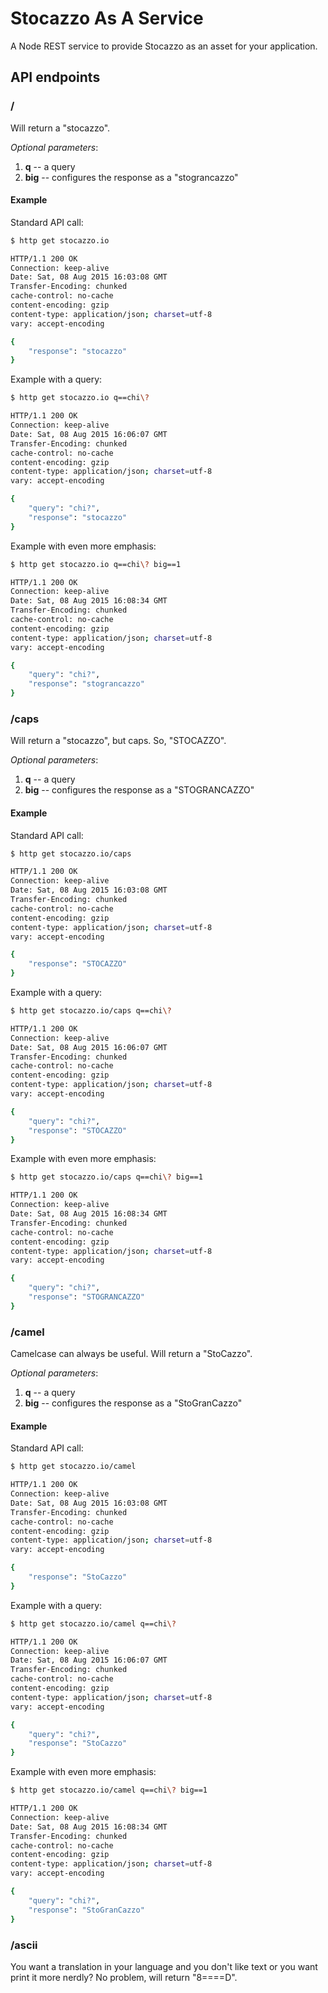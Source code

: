 # Stocazzo As A Service
A Node REST service to provide Stocazzo as an asset for your application.

## API endpoints
### /
Will return a "stocazzo".

_Optional parameters_:

1. **q** -- a query
2. **big** -- configures the response as a "stograncazzo"

#### Example
Standard API call:

```sh
$ http get stocazzo.io

HTTP/1.1 200 OK
Connection: keep-alive
Date: Sat, 08 Aug 2015 16:03:08 GMT
Transfer-Encoding: chunked
cache-control: no-cache
content-encoding: gzip
content-type: application/json; charset=utf-8
vary: accept-encoding

{
    "response": "stocazzo"
}
```

Example with a query:

```sh
$ http get stocazzo.io q==chi\?

HTTP/1.1 200 OK
Connection: keep-alive
Date: Sat, 08 Aug 2015 16:06:07 GMT
Transfer-Encoding: chunked
cache-control: no-cache
content-encoding: gzip
content-type: application/json; charset=utf-8
vary: accept-encoding

{
    "query": "chi?",
    "response": "stocazzo"
}
```

Example with even more emphasis:

```sh
$ http get stocazzo.io q==chi\? big==1

HTTP/1.1 200 OK
Connection: keep-alive
Date: Sat, 08 Aug 2015 16:08:34 GMT
Transfer-Encoding: chunked
cache-control: no-cache
content-encoding: gzip
content-type: application/json; charset=utf-8
vary: accept-encoding

{
    "query": "chi?",
    "response": "stograncazzo"
}
```

### /caps
Will return a "stocazzo", but caps. So, "STOCAZZO".

_Optional parameters_:

1. **q** -- a query
2. **big** -- configures the response as a "STOGRANCAZZO"

#### Example
Standard API call:

```sh
$ http get stocazzo.io/caps

HTTP/1.1 200 OK
Connection: keep-alive
Date: Sat, 08 Aug 2015 16:03:08 GMT
Transfer-Encoding: chunked
cache-control: no-cache
content-encoding: gzip
content-type: application/json; charset=utf-8
vary: accept-encoding

{
    "response": "STOCAZZO"
}
```

Example with a query:

```sh
$ http get stocazzo.io/caps q==chi\?

HTTP/1.1 200 OK
Connection: keep-alive
Date: Sat, 08 Aug 2015 16:06:07 GMT
Transfer-Encoding: chunked
cache-control: no-cache
content-encoding: gzip
content-type: application/json; charset=utf-8
vary: accept-encoding

{
    "query": "chi?",
    "response": "STOCAZZO"
}
```

Example with even more emphasis:

```sh
$ http get stocazzo.io/caps q==chi\? big==1

HTTP/1.1 200 OK
Connection: keep-alive
Date: Sat, 08 Aug 2015 16:08:34 GMT
Transfer-Encoding: chunked
cache-control: no-cache
content-encoding: gzip
content-type: application/json; charset=utf-8
vary: accept-encoding

{
    "query": "chi?",
    "response": "STOGRANCAZZO"
}
```

### /camel
Camelcase can always be useful. Will return a "StoCazzo".

_Optional parameters_:

1. **q** -- a query
2. **big** -- configures the response as a "StoGranCazzo"

#### Example
Standard API call:

```sh
$ http get stocazzo.io/camel

HTTP/1.1 200 OK
Connection: keep-alive
Date: Sat, 08 Aug 2015 16:03:08 GMT
Transfer-Encoding: chunked
cache-control: no-cache
content-encoding: gzip
content-type: application/json; charset=utf-8
vary: accept-encoding

{
    "response": "StoCazzo"
}
```

Example with a query:

```sh
$ http get stocazzo.io/camel q==chi\?

HTTP/1.1 200 OK
Connection: keep-alive
Date: Sat, 08 Aug 2015 16:06:07 GMT
Transfer-Encoding: chunked
cache-control: no-cache
content-encoding: gzip
content-type: application/json; charset=utf-8
vary: accept-encoding

{
    "query": "chi?",
    "response": "StoCazzo"
}
```

Example with even more emphasis:

```sh
$ http get stocazzo.io/camel q==chi\? big==1

HTTP/1.1 200 OK
Connection: keep-alive
Date: Sat, 08 Aug 2015 16:08:34 GMT
Transfer-Encoding: chunked
cache-control: no-cache
content-encoding: gzip
content-type: application/json; charset=utf-8
vary: accept-encoding

{
    "query": "chi?",
    "response": "StoGranCazzo"
}
```

### /ascii
You want a translation in your language and you don't like text or you want print it more nerdly? No problem, will return "8====D".
